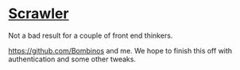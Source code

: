 # [Scrawler](https://sleepy-spire-34424.herokuapp.com/)

Not a bad result for a couple of front end thinkers.

https://github.com/Bombinos and me. We hope to finish this off with authentication and some other tweaks.